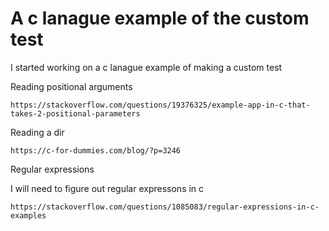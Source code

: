 # A c lanague example of the custom test

I started working on a c lanague example of making a custom test


Reading positional arguments
```
https://stackoverflow.com/questions/19376325/example-app-in-c-that-takes-2-positional-parameters
```

Reading a dir
```
https://c-for-dummies.com/blog/?p=3246
```

Regular expressions

I will need to figure out regular expressons in c

```
https://stackoverflow.com/questions/1085083/regular-expressions-in-c-examples
```
